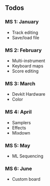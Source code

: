 ## Todos

### MS 1: January

- Track editing
- Save/load file

### MS 2: February

- Multi-instrument
- Keyboard maps
- Score editing

### MS 3: March

- Devkit Hardware
- Color

### MS 4: April

- Samplers
- Effects
- Mixdown

### MS 5: May

- ML Sequencing

### MS 6: June

- Custom board
